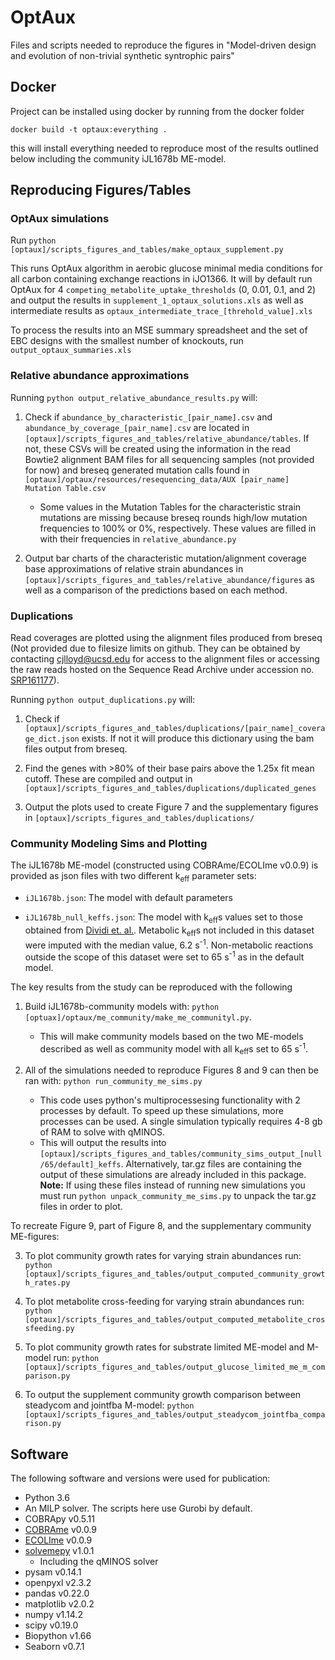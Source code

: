 # OptAux

Files and scripts needed to reproduce the figures in "Model-driven
design and evolution of non-trivial synthetic syntrophic pairs"

## Docker
Project can be installed using docker by running from the docker folder
```
docker build -t optaux:everything .
```

this will install everything needed to reproduce most of the results outlined
below including the community iJL1678b ME-model.

## Reproducing Figures/Tables
### OptAux simulations
Run `python [optaux]/scripts_figures_and_tables/make_optaux_supplement.py`

This runs OptAux algorithm in aerobic glucose minimal media conditions for
all carbon containing exchange reactions in iJO1366. It will by default
run OptAux for 4 `competing_metabolite_uptake_thresholds` (0, 0.01, 0.1, and 2) and
output the results in `supplement_1_optaux_solutions.xls` as well as
intermediate results as `optaux_intermediate_trace_[threhold_value].xls`

To process the results into an MSE summary spreadsheet and the set of
EBC designs with the smallest number of knockouts, run
`output_optaux_summaries.xls`

### Relative abundance approximations
Running `python output_relative_abundance_results.py` will:

1. Check if `abundance_by_characteristic_[pair_name].csv`
and `abundance_by_coverage_[pair_name].csv` are located in
`[optaux]/scripts_figures_and_tables/relative_abundance/tables`. If
not, these CSVs will be created using the information in the read Bowtie2
alignment BAM files for all sequencing samples (not provided for now)
and breseq generated mutation calls found in
`[optaux]/optaux/resources/resequencing_data/AUX [pair_name] Mutation Table.csv`
      -  Some values in the Mutation Tables for the characteristic strain
      mutations are missing because breseq
      rounds high/low mutation frequencies to 100% or 0%, respectively.
      These values are filled in with their frequencies in
      `relative_abundance.py`

2. Output bar charts of the characteristic mutation/alignment coverage
base approximations of relative strain abundances in
`[optaux]/scripts_figures_and_tables/relative_abundance/figures` as well
as a comparison of the predictions based on each method.


### Duplications
Read coverages are plotted using the alignment files produced from breseq 
(Not provided due to filesize limits on github. They can be obtained by
contacting cjlloyd@ucsd.edu for access to the alignment files or accessing
the raw reads hosted on the Sequence Read Archive under accession no.
[SRP161177](https://www.ncbi.nlm.nih.gov/sra/SRP161177)).

Running `python output_duplications.py` will:

1. Check if `[optaux]/scripts_figures_and_tables/duplications/[pair_name]_coverage_dict.json`
exists. If not it will produce this dictionary using the bam files output from breseq.

2. Find the genes with >80% of their base pairs above the 1.25x fit mean cutoff.
These are compiled and output in 
`[optaux]/scripts_figures_and_tables/duplications/duplicated_genes`

3. Output the plots used to create Figure 7 and the supplementary figures in
`[optaux]/scripts_figures_and_tables/duplications/`

### Community Modeling Sims and Plotting
The iJL1678b ME-model (constructed using COBRAme/ECOLIme v0.0.9) is provided
as json files with two different k<sub>eff</sub> parameter sets:

  - `iJL1678b.json`: The model with default parameters

  - `iJL1678b_null_keffs.json`: The model with k<sub>eff</sub>s values set to
those obtained from [Dividi et. al.](http://www.pnas.org/content/113/12/3401).
Metabolic k<sub>eff</sub>s not included in this dataset were imputed
with the median value, 6.2 s<sup>-1</sup>. Non-metabolic reactions outside the scope
of this dataset were set to 65 s<sup>-1</sup> as in the default model.

The key results from the study can be reproduced with the following
1. Build iJL1678b-community models with: `python [optuax]/optaux/me_community/make_me_communityl.py`.
   - This will make community models based on the two ME-models described
   as well as community model with all k<sub>eff</sub>s set to 65 s<sup>-1</sup>.

2. All of the simulations needed to reproduce Figures 8 and 9 can then be ran with:
`python run_community_me_sims.py`

   - This code uses python's multiprocessesing functionality with 2 processes 
    by default. To speed up these simulations, more processes can be used. A 
    single simulation typically requires 4-8 gb of RAM to solve with 
    qMINOS.
   - This will output the results into `[optaux]/scripts_figures_and_tables/community_sims_output_[null/65/default]_keffs`.
Alternatively, tar.gz files are containing the output of these simulations are 
already included in this package. **Note:** If using these files instead of
running new simulations you must run `python unpack_community_me_sims.py` to unpack
the tar.gz files in order to plot.

To recreate Figure 9, part of Figure 8, and the supplementary community ME-figures:

3. To plot community growth rates for varying strain abundances run:
```python [optaux]/scripts_figures_and_tables/output_computed_community_growth_rates.py```

4. To plot metabolite cross-feeding for varying strain abundances run:
```python [optaux]/scripts_figures_and_tables/output_computed_metabolite_crossfeeding.py```

5. To plot community growth rates for substrate limited ME-model and M-model run:
``python [optaux]/scripts_figures_and_tables/output_glucose_limited_me_m_comparison.py``

6. To output the supplement community growth comparison between steadycom and jointfba M-model:
``python [optaux]/scripts_figures_and_tables/output_steadycom_jointfba_comparison.py``

## Software
The following software and versions were used for publication:

- Python 3.6
- An MILP solver. The scripts here use Gurobi by default.
- COBRApy v0.5.11
- [COBRAme](https:/github.com/sbrg/cobrame) v0.0.9
- [ECOLIme](https:/github.com/sbrg/ecolime) v0.0.9
- [solvemepy](https:/github.com/sbrg/solvemepy) v1.0.1
    - Including the qMINOS solver
- pysam v0.14.1
- openpyxl v2.3.2
- pandas v0.22.0
- matplotlib v2.0.2
- numpy v1.14.2
- scipy v0.19.0
- Biopython v1.66
- Seaborn v0.7.1